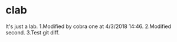 # clab
It's just a lab.
1.Modified by cobra one at 4/3/2018 14:46.
2.Modified second.
3.Test git diff.
